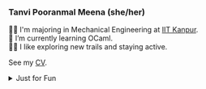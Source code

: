 <!--
**TanviPooranmal/TanviPooranmal** is a ✨ _special_ ✨ repository because its `README.md` (this file) appears on your GitHub profile. -->
### Tanvi Pooranmal Meena (she/her)
👩‍🎓 I'm majoring in Mechanical Engineering at [IIT Kanpur](https://www.iitk.ac.in/).  
🌱 I’m currently learning OCaml.  
🚴‍♀️ I like exploring new trails and staying active.  
<!--🤝 I contributed to [Astropy](https://github.com/astropy/astropy).  -->

See my [CV](https://drive.google.com/file/d/1X0k_9NCodCuM3C_k_VqecOmHQqGicRVN/view?usp=sharing).

<details>
  <summary> Just for Fun</summary>
  
  <!--START_SECTION:waka-->
![Code Time](http://img.shields.io/badge/Code%20Time-18%20hrs%2054%20mins-blue)

![Profile Views](http://img.shields.io/badge/Profile%20Views-5-blue)

**I'm a Night 🦉** 

```text
🌞 Morning                23 commits          █░░░░░░░░░░░░░░░░░░░░░░░░   02.90 % 
🌆 Daytime                199 commits         ██████░░░░░░░░░░░░░░░░░░░   25.09 % 
🌃 Evening                288 commits         █████████░░░░░░░░░░░░░░░░   36.32 % 
🌙 Night                  283 commits         █████████░░░░░░░░░░░░░░░░   35.69 % 
```
📅 **I'm Most Productive on Saturday** 

```text
Monday                   71 commits          ██░░░░░░░░░░░░░░░░░░░░░░░   08.95 % 
Tuesday                  103 commits         ███░░░░░░░░░░░░░░░░░░░░░░   12.99 % 
Wednesday                93 commits          ███░░░░░░░░░░░░░░░░░░░░░░   11.73 % 
Thursday                 66 commits          ██░░░░░░░░░░░░░░░░░░░░░░░   08.32 % 
Friday                   176 commits         ██████░░░░░░░░░░░░░░░░░░░   22.19 % 
Saturday                 200 commits         ██████░░░░░░░░░░░░░░░░░░░   25.22 % 
Sunday                   84 commits          ███░░░░░░░░░░░░░░░░░░░░░░   10.59 % 
```


📊 **This Week I Spent My Time On** 

```text
🕑︎ Time Zone: Asia/Kolkata

💬 Programming Languages: 
Markdown                 3 hrs 55 mins       ██████░░░░░░░░░░░░░░░░░░░   24.26 % 
JavaScript               3 hrs 20 mins       █████░░░░░░░░░░░░░░░░░░░░   20.71 % 
YAML                     2 hrs 18 mins       ████░░░░░░░░░░░░░░░░░░░░░   14.29 % 
CSS                      2 hrs 16 mins       ████░░░░░░░░░░░░░░░░░░░░░   14.10 % 
Go                       1 hr 33 mins        ██░░░░░░░░░░░░░░░░░░░░░░░   09.68 % 

🔥 Editors: 
VS Code                  15 hrs 9 mins       ███████████████████████░░   93.76 % 
Neovim                   56 mins             █░░░░░░░░░░░░░░░░░░░░░░░░   05.86 % 
Unknown Editor           3 mins              ░░░░░░░░░░░░░░░░░░░░░░░░░   00.37 % 

💻 Operating System: 
Linux                    16 hrs 9 mins       █████████████████████████   100.00 % 
```

**I Mostly Code in JavaScript** 

```text
JavaScript               11 repos            ████████░░░░░░░░░░░░░░░░░   30.56 % 
Go                       3 repos             ██░░░░░░░░░░░░░░░░░░░░░░░   08.33 % 
TypeScript               2 repos             █░░░░░░░░░░░░░░░░░░░░░░░░   05.56 % 
Lua                      1 repo              █░░░░░░░░░░░░░░░░░░░░░░░░   02.78 % 
TeX                      1 repo              █░░░░░░░░░░░░░░░░░░░░░░░░   02.78 % 
```



**Timeline**

![Lines of Code chart](https://raw.githubusercontent.com/tanvincible/tanvincible/main/assets/bar_graph.png)


 Last Updated on 12/12/2024 12:24:13 UTC
<!--END_SECTION:waka-->
</details>
